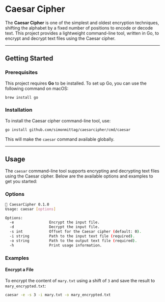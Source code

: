 # Caesar Cipher

The **Caesar Cipher** is one of the simplest and oldest encryption techniques, shifting the alphabet by a fixed number of positions to encode or decode text. This project provides a lightweight command-line tool, written in Go, to encrypt and decrypt text files using the Caesar cipher.

---

## Getting Started

### Prerequisites

This project requires **Go** to be installed. To set up Go, you can use the following command on macOS:

```bash
brew install go
```

### Installation

To install the Caesar cipher command-line tool, use:

```bash
go install github.com/simonmittag/caesarcipher/cmd/caesar
```

This will make the `caesar` command available globally.

---

## Usage

The `caesar` command-line tool supports encrypting and decrypting text files using the Caesar cipher. Below are the available options and examples to get you started:

### Options

```bash
🌿 CaesarCipher 0.1.0
Usage: caesar [options]

Options:
  -e                Encrypt the input file.
  -d                Decrypt the input file.
  -s int            Offset for the Caesar cipher (default: 0).
  -i string         Path to the input text file (required).
  -o string         Path to the output text file (required).
  -h                Print usage information.
```

### Examples

#### Encrypt a File

To encrypt the content of `mary.txt` using a shift of `3` and save the result to `mary_encrypted.txt`:

```bash
caesar -e -s 3 -i mary.txt -o mary_encrypted.txt
```